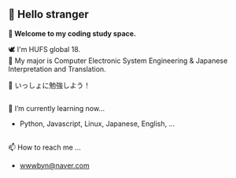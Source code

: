 ## 👋 Hello stranger 
**🌼 Welcome to my coding study space.**


🕊️ I'm HUFS global 18.  
👀 My major is Computer Electronic System Engineering & Japanese Interpretation and Translation.  

💬 いっしょに勉強しよう！

##
🌱 I’m currently learning now...
- Python, Javascript, Linux, Japanese, English, ...

##
📫 How to reach me ...
- wwwbyn@naver.com

<!--
**soob2n/soob2n** is a ✨ _special_ ✨ repository because its `README.md` (this file) appears on your GitHub profile.

Here are some ideas to get you started:

- 🔭 I’m currently working on ...
- 🌱 I’m currently learning ...
- 👯 I’m looking to collaborate on ...
- 🤔 I’m looking for help with ...
- 💬 Ask me about ...
- 📫 How to reach me: ...
- 😄 Pronouns: ...
- ⚡ Fun fact: ...
-->
